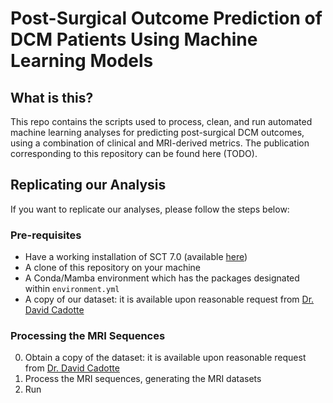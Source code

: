 # Post-Surgical Outcome Prediction of DCM Patients Using Machine Learning Models

## What is this?

This repo contains the scripts used to process, clean, and run automated machine learning analyses for predicting post-surgical DCM outcomes, using a combination of clinical and MRI-derived metrics. The publication corresponding to this repository can be found here (TODO).

## Replicating our Analysis

If you want to replicate our analyses, please follow the steps below:

### Pre-requisites

* Have a working installation of SCT 7.0 (available [here](https://github.com/spinalcordtoolbox/spinalcordtoolbox/releases/tag/7.0))
* A clone of this repository on your machine
* A Conda/Mamba environment which has the packages designated within `environment.yml`
* A copy of our dataset: it is available upon reasonable request from [Dr. David Cadotte](mailto:david.cadotte@ucalgary.ca)

### Processing the MRI Sequences

0. Obtain a copy of the dataset: it is available upon reasonable request from [Dr. David Cadotte](mailto:david.cadotte@ucalgary.ca)
1. Process the MRI sequences, generating the MRI datasets 
2. Run 
